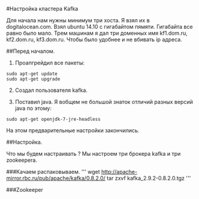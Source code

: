 #Настройка кластера Kafka

Для начала нам нужны минимум три хоста. Я взял их в dogitalocean.com. Взял ubuntu 14.10 с гигабайтом пямяти. Гигабайта все равно было мало.
Трем машинам я дал три доменных имя kf1.dom.ru, kf2.dom.ru, kf3.dom.ru. Чтобы было удобнее и не вбивать ip адреса.

##Перед началом.

1. Проапгрейдил все пакеты:
```
sudo apt-get update
sudo apt-get upgrade
```
2. Создал пользователя kafka.

3. Поставил java. Я вобщем не большой знаток отличий разных версий java по этому:
```
sudo apt-get openjdk-7-jre-headless
```

На этом предварительные настройки закончились.

##Настройка.

Что мы будем настраивать ? Мы настроем три брокера kafka и три zookeeperа.

###Качаем распаковываем.
'''
 wget http://apache-mirror.rbc.ru/pub/apache/kafka/0.8.2.0/
 tar zxvf kafka_2.9.2-0.8.2.0.tgz
'''

###Zookeeper







